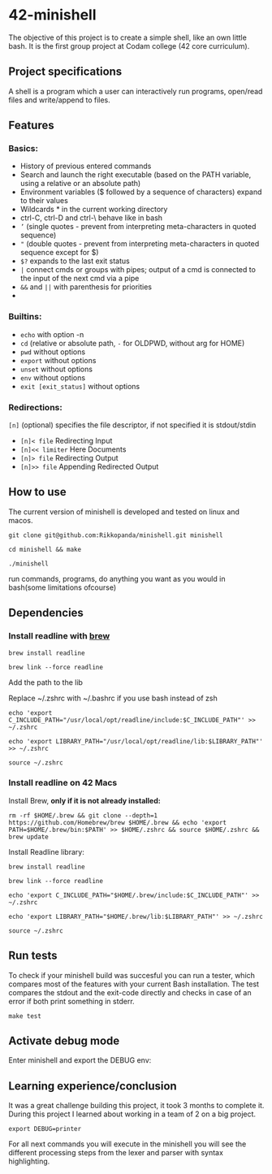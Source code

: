# 42-minishell

The objective of this project is to create a simple shell, like an own little bash.
It is the first group project at Codam college (42 core curriculum).

## Project specifications

A shell is a program which a user can interactively run programs, open/read files and write/append to files.
## Features
### Basics:
- History of previous entered commands
- Search and launch the right executable (based on the PATH variable, using a relative or an absolute path)
- Environment variables ($ followed by a sequence of characters) expand to their values
- Wildcards * in the current working directory
- ctrl-C, ctrl-D and ctrl-\ behave like in bash
- ```’``` (single quotes - prevent from interpreting meta-characters in quoted sequence)
- ```"``` (double quotes - prevent from interpreting meta-characters in quoted sequence except for $)
- ```$?``` expands to the last exit status
- ```|``` connect cmds or groups with pipes; output of a cmd is connected to the input of the next cmd via a pipe
- ```&&``` and ```||``` with parenthesis for priorities
- 
### Builtins:
- ```echo``` with option -n
- ```cd``` (relative or absolute path, ```-``` for OLDPWD, without arg for HOME)
- ```pwd``` without options
- ```export``` without options
- ```unset``` without options
- ```env``` without options
- ```exit [exit_status]``` without options

### Redirections:

```[n]``` (optional) specifies the file descriptor, if not specified it is stdout/stdin

- ```[n]< file``` Redirecting Input
- ```[n]<< limiter``` Here Documents
- ```[n]> file``` Redirecting Output
- ```[n]>> file``` Appending Redirected Output

## How to use

The current version of minishell is developed and tested on linux and macos.

```
git clone git@github.com:Rikkopanda/minishell.git minishell
```
```
cd minishell && make
```
```
./minishell
```
run commands, programs, do anything you want as you would in bash(some limitations ofcourse)
## Dependencies
### Install readline with [brew](https://brew.sh/)
```
brew install readline
```
```
brew link --force readline
```
Add the path to the lib

Replace ~/.zshrc with ~/.bashrc if you use bash instead of zsh
```
echo 'export C_INCLUDE_PATH="/usr/local/opt/readline/include:$C_INCLUDE_PATH"' >> ~/.zshrc
```
```
echo 'export LIBRARY_PATH="/usr/local/opt/readline/lib:$LIBRARY_PATH"' >> ~/.zshrc
```
```
source ~/.zshrc
```

### Install readline on 42 Macs

Install Brew, <b>only if it is not already installed:</b>

```
rm -rf $HOME/.brew && git clone --depth=1 https://github.com/Homebrew/brew $HOME/.brew && echo 'export PATH=$HOME/.brew/bin:$PATH' >> $HOME/.zshrc && source $HOME/.zshrc && brew update
```

Install Readline library:
```
brew install readline
```

```
brew link --force readline
```

```
echo 'export C_INCLUDE_PATH="$HOME/.brew/include:$C_INCLUDE_PATH"' >> ~/.zshrc
```

```
echo 'export LIBRARY_PATH="$HOME/.brew/lib:$LIBRARY_PATH"' >> ~/.zshrc
```
```
source ~/.zshrc
```

## Run tests

To check if your minishell build was succesful you can run a tester, which compares most of the features with your current Bash installation. The test compares the stdout and the exit-code directly and checks in case of an error if both print something in stderr. 

```
make test
```

## Activate debug mode

Enter minishell and export the DEBUG env:


## Learning experience/conclusion
It was a great challenge building this project, it took 3 months to complete it.
During this project I learned about working in a team of 2 on a big project.


```
export DEBUG=printer
```

For all next commands you will execute in the minishell you will see the different processing steps from the lexer and parser with syntax highlighting.

